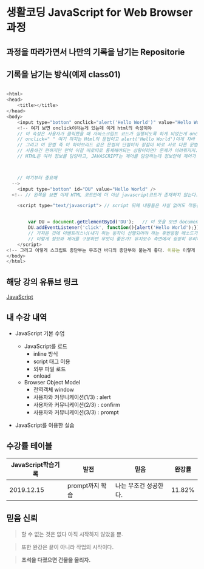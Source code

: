 # 생활코딩 JavaScript for Web Browser 과정
## 과정을 따라가면서 나만의 기록을 남기는 Repositorie



## 기록을 남기는 방식(예제 class01)
```javascript

<html>
<head>
	<title></title>
</head>
<body>
	<input type="botton" onclick="alert('Hello World')" value="Hello World" /> 
	<!-- 여기 보면 onclick이라는게 있는데 이게 html의 속성이야
	// 이 속성은 사용자가 클릭했을 때 자바스크립트 코드가 실행되도록 하게 되었는게 onclick이야 그리고 이렇게 효과가 발동되는걸 이벤트라고 불러
	// onclick=" " 여기 까지는 Html의 문법이고 alert('Hello World')이게 자바 스크립트의 문법이야.
	// 그리고 이 문법 즉 이 하이브리드 같은 문법의 단점이자 장점이 바로 서로 다른 문법이 같이 있다는거야 
	// 사용하긴 편하지만 만약 이걸 따로따로 통제해야되는 상황이라면? 문제가 어려워지지.
	// HTML은 여러 정보를 담당하고, JAVASCRIPT는 제어를 담당하는데 정보안에 제어가 있으면? 문제가 다루기 어려워져 그래서 이 다음 것을 사용하게되.



	// 여기부터 중요해
  -->
	<input type="botton" id="DU" value="Hello World" />  
  <!-- // 왼쪽을 보면 이제 HTML 코드안에 더 이상 javascript코드가 존재하지 않는다. -->

	<script type="text/javascript"> // script 뒤에 내용들은 사실 없어도 작동은 한다. 그리고 여기까지! 가 HTML의 문법이고 이 이후 스크립트가 닫히기 직전까지는 javascript의 문법으로 되어 있다. 즉, 정보문과 제어문이 구분되어지게 된다.


		var DU = document.getElementById('DU');   // 이 뜻을 보면 document안에 id값이 DU인 elements(원소)를 가져와라.
		DU.addEventListener('click', function(){alert('Hello World');})
		// 가져온 것에 이벤트리스너(내가 하는 동작이 선행되어야 하는 후반응형 메소드가 리스너류들이다.) 기능을 추가하는데 이 이벤트는 클릭 시 'Hello World'를 출력하게 하는 것 이다.
		// 이렇게 정보와 제어를 구분하면 무엇이 좋은가? 유지보수 측면에서 굉장히 유리하다.
	</script>
<!-- 그리고 이렇게 스크립트 종단부는 무조건 바디의 종단부와 붙는게 좋다. 이유는 이렇게 해야 정보데이터와 제어 데이터를 명확히 분리시켜놓을 수 있기 때문이다. -->
</body>
</html>

```










## 해당 강의 유튜브 링크
[JavaScript](https://www.youtube.com/watch?v=ImTA5-r9TNc&list=PLuHgQVnccGMDTAQ0S_FYxXOi1ZJz4ikaX)










## 내 수강 내역
* JavaScript 기본 수업
  * JavaScript를 로드
    * inline 방식
    * script 태그 이용
    * 외부 파일 로드
    * onload
  * Browser Object Model
    * 전역객체 window
    * 사용자와 커뮤니케이션(1/3) : alert
    * 사용자와 커뮤니케이션(2/3) : confirm
    * 사용자와 커뮤니케이션(3/3) : prompt


* JavaScript를 이용한 실습











## 수강률 테이블
JavaScript학습기록|발전|믿음|완강률|
---|---|---|---|
2019.12.15|prompt까지 학습|나는 무조건 성공한다.|11.82%|













## 믿음 신뢰
> 할 수 없는 것은 없다 아직 시작하지 않았을 뿐. 

> 또한 완강은 끝이 아니라 작업의 시작이다. 

> **초석을 다졌으면 건물을 올리자.**
